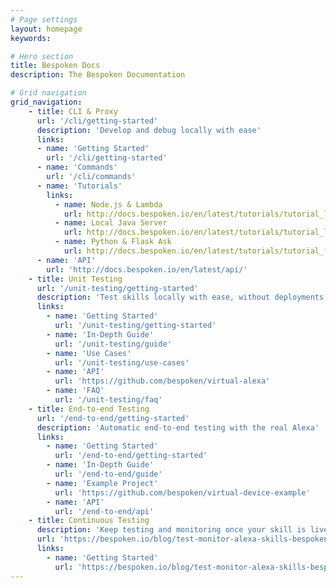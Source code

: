 ```yaml
---
# Page settings
layout: homepage
keywords:

# Hero section
title: Bespoken Docs
description: The Bespoken Documentation

# Grid navigation
grid_navigation:
    - title: CLI & Proxy
      url: '/cli/getting-started'
      description: 'Develop and debug locally with ease'
      links:
      - name: 'Getting Started'
        url: '/cli/getting-started'
      - name: 'Commands'
        url: '/cli/commands'
      - name: 'Tutorials'
        links:
          - name: Node.js & Lambda
            url: http://docs.bespoken.io/en/latest/tutorials/tutorial_lambda_nodejs/
          - name: Local Java Server
            url: http://docs.bespoken.io/en/latest/tutorials/tutorial_local_server_java/
          - name: Python & Flask Ask
            url: http://docs.bespoken.io/en/latest/tutorials/tutorial_flask_ask_python/
      - name: 'API'
        url: 'http://docs.bespoken.io/en/latest/api/'
    - title: Unit Testing
      url: '/unit-testing/getting-started'
      description: 'Test skills locally with ease, without deployments'
      links:
        - name: 'Getting Started'
          url: '/unit-testing/getting-started'
        - name: 'In-Depth Guide'
          url: '/unit-testing/guide'
        - name: 'Use Cases'
          url: '/unit-testing/use-cases'
        - name: 'API'
          url: 'https://github.com/bespoken/virtual-alexa'
        - name: 'FAQ'
          url: '/unit-testing/faq'
    - title: End-to-end Testing
      url: '/end-to-end/getting-started'
      description: 'Automatic end-to-end testing with the real Alexa'
      links:
        - name: 'Getting Started'
          url: '/end-to-end/getting-started'
        - name: 'In-Depth Guide'
          url: '/end-to-end/guide'
        - name: 'Example Project'
          url: 'https://github.com/bespoken/virtual-device-example'
        - name: 'API'
          url: '/end-to-end/api'
    - title: Continuous Testing
      description: 'Keep testing and monitoring once your skill is live'
      url: 'https://bespoken.io/blog/test-monitor-alexa-skills-bespoken/'
      links:
        - name: 'Getting Started'
          url: 'https://bespoken.io/blog/test-monitor-alexa-skills-bespoken/'        
---
```

